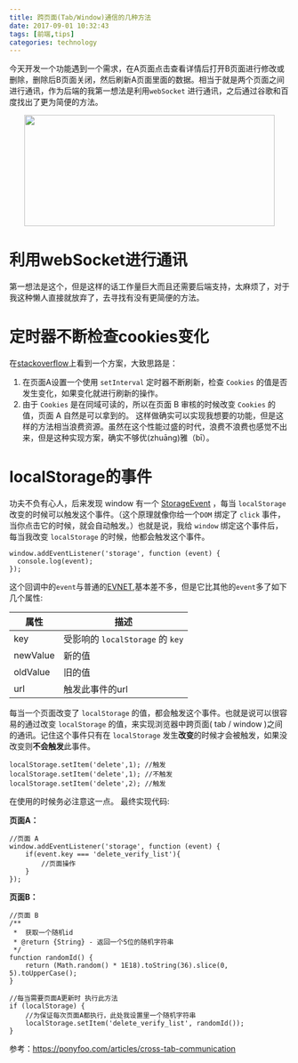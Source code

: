 ```yaml
---
title: 跨页面(Tab/Window)通信的几种方法
date: 2017-09-01 10:32:43
tags: [前端,tips]
categories: technology
---
```


​	今天开发一个功能遇到一个需求，在A页面点击查看详情后打开B页面进行修改或删除，删除后B页面关闭，然后刷新A页面里面的数据。相当于就是两个页面之间进行通讯，作为后端的我第一想法是利用`webSocket` 进行通讯，之后通过谷歌和百度找出了更为简便的方法。

<div align=center><img width="450" height="200" src="http://on937g0jc.bkt.clouddn.com/2017-9-13/additional/html%E9%A1%B5%E9%9D%A2%E4%BC%A0%E5%80%BC.png" algin="center"/>

</div>

<!-- more -->

# 利用webSocket进行通讯

​	第一想法是这个，但是这样的话工作量巨大而且还需要后端支持，太麻烦了，对于我这种懒人直接就放弃了，去寻找有没有更简便的方法。

# 定时器不断检查cookies变化

在[stackoverflow](https://stackoverflow.com/)上看到一个方案，大致思路是：

1. 在页面A设置一个使用 `setInterval` 定时器不断刷新，检查 `Cookies` 的值是否发生变化，如果变化就进行刷新的操作。
2. 由于 `Cookies` 是在同域可读的，所以在页面 B 审核的时候改变 `Cookies` 的值，页面 A 自然是可以拿到的。
   这样做确实可以实现我想要的功能，但是这样的方法相当浪费资源。虽然在这个性能过盛的时代，浪费不浪费也感觉不出来，但是这种实现方案，确实不够优(zhuāng)雅（bī）。

# localStorage的事件

功夫不负有心人，后来发现 window 有一个 [StorageEvent](https://developer.mozilla.org/zh-CN/docs/Web/API/StorageEvent) ，每当 `localStorage` 改变的时候可以触发这个事件。（这个原理就像你给一个`DOM` 绑定了 `click` 事件，当你点击它的时候，就会自动触发。）也就是说，我给 `window` 绑定这个事件后，每当我改变 `localStorage` 的时候，他都会触发这个事件。

```
window.addEventListener('storage', function (event) {
  console.log(event);
});
```

这个回调中的`event`与普通的[EVNET](https://developer.mozilla.org/zh-CN/docs/Web/API/Event#Properties),基本差不多，但是它比其他的`event`多了如下几个属性:

| 属性       | 描述                          |
| -------- | --------------------------- |
| key      | 受影响的 `localStorage` 的 `key` |
| newValue | 新的值                         |
| oldValue | 旧的值                         |
| url      | 触发此事件的url                   |

每当一个页面改变了 `localStorage` 的值，都会触发这个事件。也就是说可以很容易的通过改变 `localStorage` 的值，来实现浏览器中跨页面( tab / window )之间的通讯。记住这个事件只有在 `localStorage` 发生**改变**的时候才会被触发，如果没改变则**不会触发**此事件。

```
localStorage.setItem('delete',1); //触发
localStorage.setItem('delete',1); //不触发
localStorage.setItem('delete',2); //触发
```

在使用的时候务必注意这一点。
最终实现代码:

**页面A：**

```
//页面 A
window.addEventListener('storage', function (event) {
    if(event.key === 'delete_verify_list'){
        //页面操作
    }
});
```

**页面B：**

```
//页面 B
/**
 *  获取一个随机id
 * @return {String} - 返回一个5位的随机字符串
 */
function randomId() {
    return (Math.random() * 1E18).toString(36).slice(0, 5).toUpperCase();
}

//每当需要页面A更新时 执行此方法
if (localStorage) {
	//为保证每次页面A都执行，此处我设置里一个随机字符串
    localStorage.setItem('delete_verify_list', randomId());
}
```

参考：<https://ponyfoo.com/articles/cross-tab-communication>

